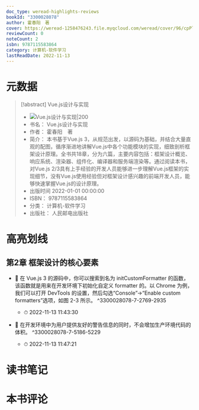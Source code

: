 ```yaml
---
doc_type: weread-highlights-reviews
bookId: "3300028078"
author: 霍春阳　著
cover: https://weread-1258476243.file.myqcloud.com/weread/cover/96/cpPlatform_kmqPY1boCDVyMxq2AvPdCY/t7_cpPlatform_kmqPY1boCDVyMxq2AvPdCY.jpg
reviewCount: 0
noteCount: 2
isbn: 9787115583864
category: 计算机-软件学习
lastReadDate: 2022-11-13
---
```

# 元数据
> [!abstract] Vue.js设计与实现
> - ![ Vue.js设计与实现|200](https://weread-1258476243.file.myqcloud.com/weread/cover/96/cpPlatform_kmqPY1boCDVyMxq2AvPdCY/t7_cpPlatform_kmqPY1boCDVyMxq2AvPdCY.jpg)
> - 书名： Vue.js设计与实现
> - 作者： 霍春阳　著
> - 简介： 本书基于Vue.js 3，从规范出发，以源码为基础，并结合大量直观的配图，循序渐进地讲解Vue.js中各个功能模块的实现，细致剖析框架设计原理。全书共18章，分为六篇，主要内容包括：框架设计概览、响应系统、渲染器、组件化、编译器和服务端渲染等。通过阅读本书，对Vue.js 2/3具有上手经验的开发人员能够进一步理解Vue.js框架的实现细节，没有Vue.js使用经验但对框架设计感兴趣的前端开发人员，能够快速掌握Vue.js的设计原理。
> - 出版时间 2022-01-01 00:00:00
> - ISBN： 9787115583864
> - 分类： 计算机-软件学习
> - 出版社： 人民邮电出版社

# 高亮划线

## 第2章 框架设计的核心要素


- 📌 在 Vue.js 3 的源码中，你可以搜索到名为 initCustomFormatter 的函数，该函数就是用来在开发环境下初始化自定义 formatter 的。以 Chrome 为例，我们可以打开 DevTools 的设置，然后勾选“Console”→“Enable custom formatters”选项，如图 2-3 所示。 ^3300028078-7-2769-2935
    - ⏱ 2022-11-13 11:43:30 

- 📌 在开发环境中为用户提供友好的警告信息的同时，不会增加生产环境代码的体积。 ^3300028078-7-5186-5229
    - ⏱ 2022-11-13 11:47:21 
# 读书笔记

# 本书评论
